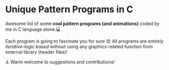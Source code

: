 # Unique Pattern Programs in C
Awesome list of some **cool pattern programs (and animations)** coded by me in C language alone.:computer:

Each program is going to fascinate you for sure :heart_eyes: 
All programs are *entirely iterative-logic based* without using any graphics-related function from external library (header files)!

:anchor: Warm welcome to suggestions and contributions! 
